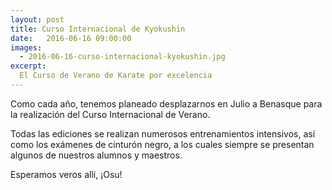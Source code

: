 ```yaml
---
layout: post
title: Curso Internacional de Kyokushin
date:   2016-06-16 09:00:00
images:
  - 2016-06-16-curso-internacional-kyokushin.jpg
excerpt:
  El Curso de Verano de Karate por excelencia
---
```

Como cada año, tenemos planeado desplazarnos en Julio a Benasque para la
realización del Curso Internacional de Verano.

Todas las ediciones se realizan numerosos entrenamientos intensivos, así como
los exámenes de cinturón negro, a los cuales siempre se presentan algunos de nuestros alumnos y
maestros.

Esperamos veros allí, ¡Osu!
